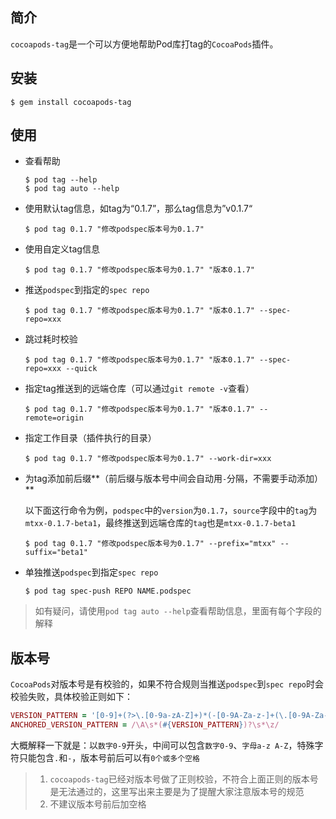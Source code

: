 ## 简介

`cocoapods-tag`是一个可以方便地帮助Pod库打tag的`CocoaPods`插件。

## 安装

```shell
$ gem install cocoapods-tag
```

## 使用

* 查看帮助

  ```shell
  $ pod tag --help
  $ pod tag auto --help
  ```

* 使用默认tag信息，如tag为“0.1.7”，那么tag信息为”v0.1.7“

  ```shell
  $ pod tag 0.1.7 "修改podspec版本号为0.1.7"
  ```

* 使用自定义tag信息

  ```shell
  $ pod tag 0.1.7 "修改podspec版本号为0.1.7" "版本0.1.7"
  ```

* 推送`podspec`到指定的`spec repo`

  ```shell
  $ pod tag 0.1.7 "修改podspec版本号为0.1.7" "版本0.1.7" --spec-repo=xxx
  ```

* 跳过耗时校验

  ```shell
  $ pod tag 0.1.7 "修改podspec版本号为0.1.7" "版本0.1.7" --spec-repo=xxx --quick
  ```

* 指定tag推送到的远端仓库（可以通过`git remote -v`查看）

  ```shell
  $ pod tag 0.1.7 "修改podspec版本号为0.1.7" "版本0.1.7" --remote=origin
  ```
  
* 指定工作目录（插件执行的目录）

  ```shell
  $ pod tag 0.1.7 "修改podspec版本号为0.1.7" --work-dir=xxx
  ```

* 为tag添加前后缀**（前后缀与版本号中间会自动用`-`分隔，不需要手动添加）**

  以下面这行命令为例，`podspec`中的`version`为`0.1.7`，`source`字段中的`tag`为`mtxx-0.1.7-beta1`，最终推送到远端仓库的`tag`也是`mtxx-0.1.7-beta1`

  ```shell
  $ pod tag 0.1.7 "修改podspec版本号为0.1.7" --prefix="mtxx" --suffix="beta1"
  ```

* 单独推送`podspec`到指定`spec repo`

  ```shell
  $ pod tag spec-push REPO NAME.podspec
  ```

> 如有疑问，请使用`pod tag auto --help`查看帮助信息，里面有每个字段的解释

## 版本号

`CocoaPods`对版本号是有校验的，如果不符合规则当推送`podspec`到`spec repo`时会校验失败，具体校验正则如下：

```ruby
VERSION_PATTERN = '[0-9]+(?>\.[0-9a-zA-Z]+)*(-[0-9A-Za-z-]+(\.[0-9A-Za-z-]+)*)?'
ANCHORED_VERSION_PATTERN = /\A\s*(#{VERSION_PATTERN})?\s*\z/
```

大概解释一下就是：以`数字0-9`开头，中间可以包含`数字0-9`、`字母a-z A-Z`，特殊字符只能包含`.`和`-`，版本号前后可以有`0个或多个空格`

> 1. `cocoapods-tag`已经对版本号做了正则校验，不符合上面正则的版本号是无法通过的，这里写出来主要是为了提醒大家注意版本号的规范
> 2. 不建议版本号前后加空格
